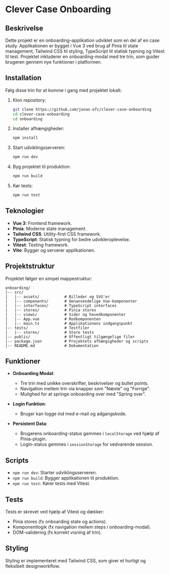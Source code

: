 # Clever Case Onboarding

## Beskrivelse
Dette projekt er en onboarding-applikation udviklet som en del af en case study. Applikationen er bygget i Vue 3 ved brug af Pinia til state management, Tailwind CSS til styling, TypeScript til statisk typning og Vitest til test. Projektet inkluderer en onboarding-modal med tre trin, som guider brugeren gennem nye funktioner i platformen.

## Installation
Følg disse trin for at komme i gang med projektet lokalt:

1. Klon repository:
   ```bash
   git clone https://github.com/jonas-ofc/clever-case-onboarding
   cd clever-case-onboarding
   cd onboarding
   ```

2. Installer afhængigheder:
   ```bash
   npm install
   ```

3. Start udviklingsserveren:
   ```bash
   npm run dev
   ```

4. Byg projektet til produktion:
   ```bash
   npm run build
   ```

5. Kør tests:
   ```bash
   npm run test
   ```

## Teknologier
- **Vue 3**: Frontend framework.
- **Pinia**: Moderne state management.
- **Tailwind CSS**: Utility-first CSS framework.
- **TypeScript**: Statisk typning for bedre udvikleroplevelse.
- **Vitest**: Testing framework.
- **Vite**: Bygger og serverer applikationen.

## Projektstruktur
Projektet følger en simpel mappestruktur:

```
onboarding/
|-- src/
|   |-- assets/           # Billeder og SVG'er
|   |-- components/       # Genanvendelige Vue-komponenter
|   |-- interfaces/       # TypeScript interfaces
|   |-- stores/           # Pinia stores
|   |-- views/            # Sider og hovedkomponenter
|   |-- App.vue           # Rodkomponenten
|   |-- main.ts           # Applikationens indgangspunkt
|-- tests/                # Testfiler
|   |-- stores/           # Store tests
|-- public/               # Offentligt tilgængelige filer
|-- package.json          # Projektets afhængigheder og scripts
|-- README.md             # Dokumentation
```

## Funktioner
- **Onboarding Modal**:
  - Tre trin med unikke overskrifter, beskrivelser og bullet points.
  - Navigation mellem trin via knapper som "Næste" og "Forrige".
  - Mulighed for at springe onboarding over med "Spring over".
- **Login Funktion**:
  - Bruger kan logge ind med e-mail og adgangskode.

- **Persistent Data**:
  - Brugerens onboarding-status gemmes i `localStorage` ved hjælp af Pinia-plugin.
  - Login-status gemmes i `sessionStorage` for vedvarende session.

## Scripts
- `npm run dev`: Starter udviklingsserveren.
- `npm run build`: Bygger applikationen til produktion.
- `npm run test`: Kører tests med Vitest.

## Tests
Tests er skrevet ved hjælp af Vitest og dækker:
- Pinia stores (fx onboarding state og actions).
- Komponentlogik (fx navigation mellem steps i onboarding-modal).
- DOM-validering (fx korrekt visning af trin).

## Styling
Styling er implementeret med Tailwind CSS, som giver et hurtigt og fleksibelt designworkflow.
